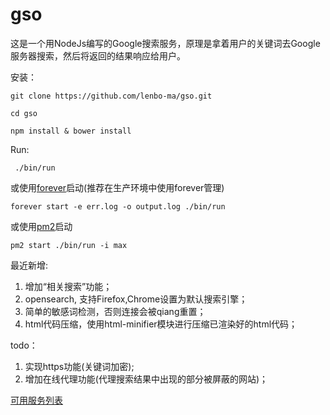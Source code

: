gso
===
这是一个用NodeJs编写的Google搜索服务，原理是拿着用户的关键词去Google服务器搜索，然后将返回的结果响应给用户。

安装：

`git clone https://github.com/lenbo-ma/gso.git`

`cd gso`

`npm install & bower install`


Run:

` ./bin/run`

或使用[forever](https://github.com/nodejitsu/forever)启动(推荐在生产环境中使用forever管理)

`forever start -e err.log -o output.log ./bin/run`

或使用[pm2](https://github.com/Unitech/pm2)启动

`pm2 start ./bin/run -i max`

最近新增:

1. 增加“相关搜索”功能；
2. opensearch, 支持Firefox,Chrome设置为默认搜索引擎；
3. 简单的敏感词检测，否则连接会被qiang重置；
4. html代码压缩，使用html-minifier模块进行压缩已渲染好的html代码；

todo：

1. 实现https功能(关键词加密);
2. 增加在线代理功能(代理搜索结果中出现的部分被屏蔽的网站)；

[可用服务列表](https://github.com/lenbo-ma/gso/wiki/%E5%8F%AF%E7%94%A8%E6%9C%8D%E5%8A%A1%E5%88%97%E8%A1%A8)
